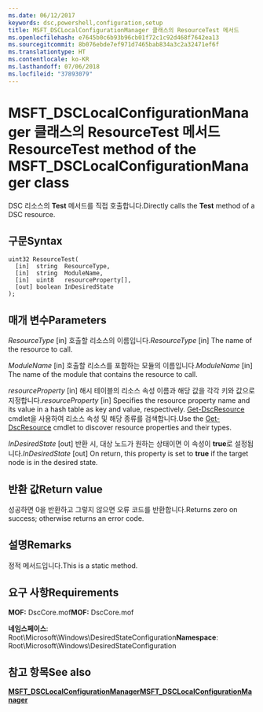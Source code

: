 ```yaml
---
ms.date: 06/12/2017
keywords: dsc,powershell,configuration,setup
title: MSFT_DSCLocalConfigurationManager 클래스의 ResourceTest 메서드
ms.openlocfilehash: e7645b0c6b93b96cb01f72c1c92d468f7642ea13
ms.sourcegitcommit: 8b076ebde7ef971d7465bab834a3c2a32471ef6f
ms.translationtype: HT
ms.contentlocale: ko-KR
ms.lasthandoff: 07/06/2018
ms.locfileid: "37893079"
---
```

# <a name="resourcetest-method-of-the-msftdsclocalconfigurationmanager-class"></a><span data-ttu-id="68bac-103">MSFT_DSCLocalConfigurationManager 클래스의 ResourceTest 메서드</span><span class="sxs-lookup"><span data-stu-id="68bac-103">ResourceTest method of the MSFT_DSCLocalConfigurationManager class</span></span>

<span data-ttu-id="68bac-104">DSC 리소스의 **Test** 메서드를 직접 호출합니다.</span><span class="sxs-lookup"><span data-stu-id="68bac-104">Directly calls the **Test** method of a DSC resource.</span></span>

## <a name="syntax"></a><span data-ttu-id="68bac-105">구문</span><span class="sxs-lookup"><span data-stu-id="68bac-105">Syntax</span></span>

```mof
uint32 ResourceTest(
  [in]  string  ResourceType,
  [in]  string  ModuleName,
  [in]  uint8   resourceProperty[],
  [out] boolean InDesiredState
);
```

## <a name="parameters"></a><span data-ttu-id="68bac-106">매개 변수</span><span class="sxs-lookup"><span data-stu-id="68bac-106">Parameters</span></span>

<span data-ttu-id="68bac-107">*ResourceType* \[in\] 호출할 리소스의 이름입니다.</span><span class="sxs-lookup"><span data-stu-id="68bac-107">*ResourceType* \[in\] The name of the resource to call.</span></span>

<span data-ttu-id="68bac-108">*ModuleName* \[in\] 호출할 리소스를 포함하는 모듈의 이름입니다.</span><span class="sxs-lookup"><span data-stu-id="68bac-108">*ModuleName* \[in\] The name of the module that contains the resource to call.</span></span>

<span data-ttu-id="68bac-109">*resourceProperty* \[in\] 해시 테이블의 리소스 속성 이름과 해당 값을 각각 키와 값으로 지정합니다.</span><span class="sxs-lookup"><span data-stu-id="68bac-109">*resourceProperty* \[in\] Specifies the resource property name and its value in a hash table as key and value, respectively.</span></span> <span data-ttu-id="68bac-110">[Get-DscResource](/powershell/module/PSDesiredStateConfiguration/Get-DscResource) cmdlet을 사용하여 리소스 속성 및 해당 종류를 검색합니다.</span><span class="sxs-lookup"><span data-stu-id="68bac-110">Use the [Get-DscResource](/powershell/module/PSDesiredStateConfiguration/Get-DscResource) cmdlet to discover resource properties and their types.</span></span>

<span data-ttu-id="68bac-111">*InDesiredState* \[out\] 반환 시, 대상 노드가 원하는 상태이면 이 속성이 **true**로 설정됩니다.</span><span class="sxs-lookup"><span data-stu-id="68bac-111">*InDesiredState* \[out\] On return, this property is set to **true** if the target node is in the desired state.</span></span>

## <a name="return-value"></a><span data-ttu-id="68bac-112">반환 값</span><span class="sxs-lookup"><span data-stu-id="68bac-112">Return value</span></span>

<span data-ttu-id="68bac-113">성공하면 0을 반환하고 그렇지 않으면 오류 코드를 반환합니다.</span><span class="sxs-lookup"><span data-stu-id="68bac-113">Returns zero on success; otherwise returns an error code.</span></span>

## <a name="remarks"></a><span data-ttu-id="68bac-114">설명</span><span class="sxs-lookup"><span data-stu-id="68bac-114">Remarks</span></span>

<span data-ttu-id="68bac-115">정적 메서드입니다.</span><span class="sxs-lookup"><span data-stu-id="68bac-115">This is a static method.</span></span>

## <a name="requirements"></a><span data-ttu-id="68bac-116">요구 사항</span><span class="sxs-lookup"><span data-stu-id="68bac-116">Requirements</span></span>

<span data-ttu-id="68bac-117">**MOF:** DscCore.mof</span><span class="sxs-lookup"><span data-stu-id="68bac-117">**MOF:** DscCore.mof</span></span>

<span data-ttu-id="68bac-118">**네임스페이스**: Root\Microsoft\Windows\DesiredStateConfiguration</span><span class="sxs-lookup"><span data-stu-id="68bac-118">**Namespace**: Root\Microsoft\Windows\DesiredStateConfiguration</span></span>

## <a name="see-also"></a><span data-ttu-id="68bac-119">참고 항목</span><span class="sxs-lookup"><span data-stu-id="68bac-119">See also</span></span>

[<span data-ttu-id="68bac-120">**MSFT_DSCLocalConfigurationManager**</span><span class="sxs-lookup"><span data-stu-id="68bac-120">**MSFT_DSCLocalConfigurationManager**</span></span>](msft-dsclocalconfigurationmanager.md)